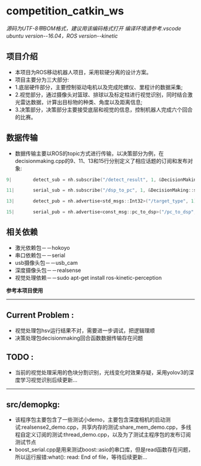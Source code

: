 # competition_catkin_ws

*源码为UTF-8带BOM格式，建议用该编码格式打开*
*编译环境请参考.vscode*
*ubuntu version--16.04，ROS version--kinetic*

## 项目介绍
* 本项目为ROS移动机器人项目，采用软硬分离的设计方案。
* 项目主要分为三大部分:
* 1.底层硬件部分，主要控制驱动电机以及完成陀螺仪、里程计的数据采集;
* 2.视觉部分，通过摄像头对篮球、排球以及标定柱进行视觉识别，同时结合激光雷达数据，计算出目标物的种类、角度以及距离信息;
* 3.决策部分，决策部分主要接受底层和视觉的信息，控制机器人完成六个回合的比赛。

## 数据传输
* 数据传输主要以ROS的topic方式进行传输，以决策部分为例，在decisionmaking.cpp的9、11、13和15行分别定义了相应话题的订阅和发布对象:
```cpp
9|        detect_sub = nh.subscribe("/detect_result", 1, &DecisionMaking::detect_callback, this);//订阅感知部分传过来的数据
```
```cpp
11|       serial_sub = nh.subscribe("/dsp_to_pc", 1, &DecisionMaking::serial_callback, this);//订阅底层部分传过来的数据
```
```cpp
13|       detect_pub = nh.advertise<std_msgs::Int32>("/target_type", 1);//发布视觉感知命令
```
```cpp
15|       serial_pub = nh.advertise<const_msg::pc_to_dsp>("/pc_to_dsp", 1);//发布底层控制命令
```
## 相关依赖
* 激光依赖包－－hokoyo
* 串口依赖包－－serial
* usb摄像头包－－usb_cam
* 深度摄像头包－－realsense
* 视觉处理依赖－－sudo apt-get install ros-kinetic-perception

**参考本项目使用**

---

## Current Problem :
* 视觉处理包hsv运行结果不对，需要进一步调试，把逻辑理顺
* 决策处理包decisionmaking回合函数数据传输存在问题

## TODO :
* 当前的视觉处理采用的色块分割识别，光线变化时效果存疑，采用yolov3的深度学习视觉识别后续更新...


---
## src/demopkg:
* 该程序包主要包含了一些测试小demo，主要包含深度相机的启动测试:realsense2_demo.cpp，共享内存的测试:share_mem_demo.cpp，多线程自定义订阅的测试:thread_demo.cpp，以及为了测试主程序包的发布订阅测试节点
* boost_serial.cpp是用来测试boost::asio的串口库，但是read函数存在问题，所以运行报错:what():  read: End of file，等待后续更新...

